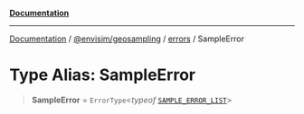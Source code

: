 [**Documentation**](../../../../README.md)

---

[Documentation](../../../../README.md) / [@envisim/geosampling](../../README.md) / [errors](../README.md) / SampleError

# Type Alias: SampleError

> **SampleError** = `ErrorType`\<_typeof_ [`SAMPLE_ERROR_LIST`](../variables/SAMPLE_ERROR_LIST.md)\>

